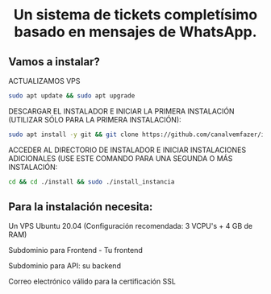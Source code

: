 <h1 align="center">Un sistema de tickets completísimo basado en mensajes de WhatsApp.</h1> 


## Vamos a instalar?

ACTUALIZAMOS VPS
```bash
sudo apt update && sudo apt upgrade
```

DESCARGAR EL INSTALADOR E INICIAR LA PRIMERA INSTALACIÓN (UTILIZAR SÓLO PARA LA PRIMERA INSTALACIÓN):

```bash
sudo apt install -y git && git clone https://github.com/canalvemfazer/instalador install && sudo chmod -R 777 ./install && cd ./install && sudo ./install_primaria
```

ACCEDER AL DIRECTORIO DE INSTALADOR E INICIAR INSTALACIONES ADICIONALES (USE ESTE COMANDO PARA UNA SEGUNDA O MÁS INSTALACIÓN:
```bash
cd && cd ./install && sudo ./install_instancia
```


## Para la instalación necesita:

Un VPS Ubuntu 20.04 (Configuración recomendada: 3 VCPU's + 4 GB de RAM)

Subdominio para Frontend - Tu frontend

Subdominio para API: su backend

Correo electrónico válido para la certificación SSL
    



